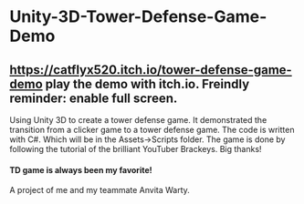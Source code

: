 # Unity-3D-Tower-Defense-Game-Demo
## https://catflyx520.itch.io/tower-defense-game-demo play the demo with itch.io. Freindly reminder: enable full screen.
Using Unity 3D to create a tower defense game. It demonstrated the transition from a clicker game to a tower defense game. The code is written with C#. Which will be in the Assets->Scripts folder. 
The game is done by following the tutorial of the brilliant YouTuber Brackeys. Big thanks!
#### TD game is always been my favorite!  
A project of me and my teammate Anvita Warty.
